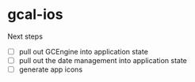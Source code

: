 # gcal-ios

Next steps

- [ ] pull out GCEngine into application state
- [ ] pull out the date management into application state
- [ ] generate app icons
